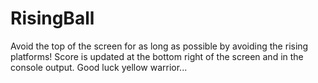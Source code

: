 # RisingBall

Avoid the top of the screen for as long as possible by avoiding the rising platforms! Score is updated at the bottom right of the screen and in the console output. Good luck yellow warrior...
